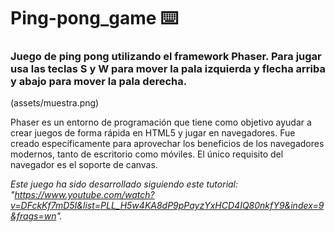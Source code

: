 # Ping-pong_game  ⌨️


### Juego de ping pong utilizando el framework **Phaser**. Para jugar usa las teclas S y W para mover la pala izquierda y flecha arriba y abajo para mover la pala derecha.

(assets/muestra.png)

Phaser es un entorno de programación que tiene como objetivo ayudar a crear juegos de forma rápida en HTML5 y jugar en navegadores. Fue creado específicamente para aprovechar los beneficios de los navegadores modernos, tanto de escritorio como móviles. El único requisito del navegador es el soporte de canvas.


*Este juego ha sido desarrollado siguiendo este tutorial: "https://www.youtube.com/watch?v=DFckKf7mD5I&list=PLL_H5w4KA8dP9pPayzYxHCD4IQ80nkfY9&index=9&frags=wn".*
